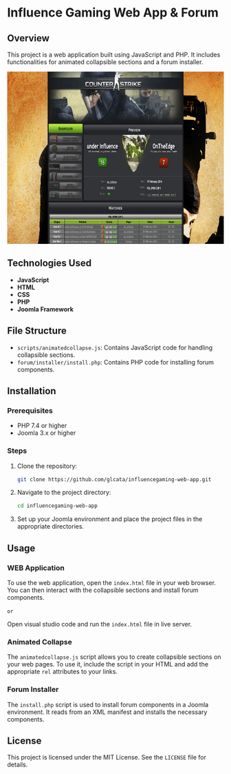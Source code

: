 # Influence Gaming Web App & Forum

## Overview

This project is a web application built using JavaScript and PHP. It includes functionalities for animated collapsible sections and a forum installer.

<img src="/overview.png" style="width:800px;height:400px"/>

## Technologies Used

- **JavaScript**
- **HTML**
- **CSS**
- **PHP**
- **Joomla Framework**

## File Structure

- `scripts/animatedcollapse.js`: Contains JavaScript code for handling collapsible sections.
- `forum/installer/install.php`: Contains PHP code for installing forum components.

## Installation

### Prerequisites

- PHP 7.4 or higher
- Joomla 3.x or higher

### Steps

1. Clone the repository:
    ```sh
    git clone https://github.com/glcata/influencegaming-web-app.git
    ```

2. Navigate to the project directory:
    ```sh
    cd influencegaming-web-app
    ```

3. Set up your Joomla environment and place the project files in the appropriate directories.

## Usage

### WEB Application

To use the web application, open the `index.html` file in your web browser. You can then interact with the collapsible sections and install forum components.

`or`

Open visual studio code and run the `index.html` file in live server.

### Animated Collapse

The `animatedcollapse.js` script allows you to create collapsible sections on your web pages. To use it, include the script in your HTML and add the appropriate `rel` attributes to your links.

### Forum Installer

The `install.php` script is used to install forum components in a Joomla environment. It reads from an XML manifest and installs the necessary components.

## License

This project is licensed under the MIT License. See the `LICENSE` file for details.